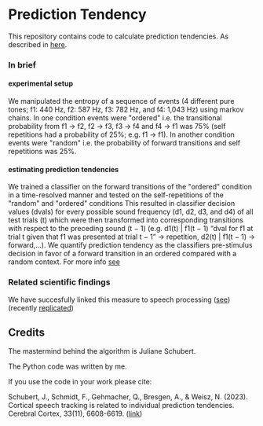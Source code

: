 # Prediction Tendency
This repository contains code to calculate prediction tendencies. As described in [here](https://academic.oup.com/cercor/article/33/11/6608/6975346?login=true.).

### In brief 
#### experimental setup
We manipulated the entropy of a sequence of events (4 different pure tones; f1: 440 Hz, f2: 587 Hz, f3: 782 Hz, and f4: 1,043 Hz) using markov chains. In one condition events were "ordered" i.e. the transitional probability from f1 → f2, f2 → f3, f3 → f4 and f4 → f1 was 75% (self repetitions had a probability of 25%; e.g. f1 → f1). In another condition events were "random" i.e. the probability of forward transitions and self repetitions was 25%.
#### estimating prediction tendencies
We trained a classifier on the forward transitions of the "ordered" condition in a time-resolved manner and tested on the self-repetitions of the "random" and "ordered" conditions This resulted in classifier decision values (dvals) for every possible sound frequency (d1, d2, d3, and d4) of all test trials (t) which were then transformed into corresponding transitions with respect to the preceding sound (t − 1) (e.g. d1(t) | f1(t − 1) “dval for f1 at trial t given that f1 was presented at trial t − 1” → repetition, d2(t) | f1(t − 1) → forward,...). We quantify prediction tendency as the classifiers pre-stimulus decision in favor of a forward transition in an ordered compared with a random context. For more info [see](https://academic.oup.com/cercor/article/33/11/6608/6975346?login=true.)

### Related scientific findings
We have succesfully linked this measure to speech processing ([see](https://academic.oup.com/cercor/article/33/11/6608/6975346?login=true.)) (recently [replicated](https://www.biorxiv.org/content/biorxiv/early/2023/06/29/2023.06.27.546746.full.pdf))

## Credits
The mastermind behind the algorithm is Juliane Schubert.

The Python code was written by me.

If you use the code in your work please cite:

Schubert, J., Schmidt, F., Gehmacher, Q., Bresgen, A., & Weisz, N. (2023). Cortical speech tracking is related to individual prediction tendencies. Cerebral Cortex, 33(11), 6608-6619. ([link](https://academic.oup.com/cercor/article/33/11/6608/6975346))
